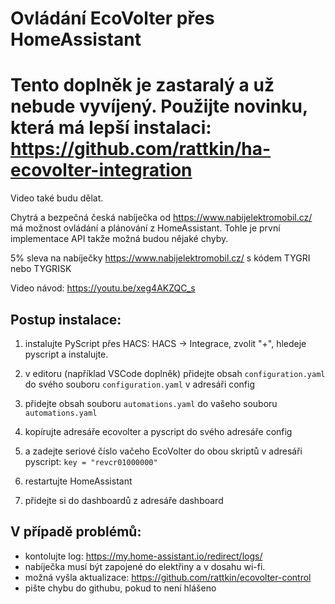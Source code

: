 # Ovládání EcoVolter přes HomeAssistant

# Tento doplněk je zastaralý a už nebude vyvíjený. Použijte novinku, která má lepší instalaci: https://github.com/rattkin/ha-ecovolter-integration
Video také budu dělat.

Chytrá a bezpečná česká nabíječka od https://www.nabijelektromobil.cz/ má možnost ovládání a plánování z HomeAssistant. Tohle je první implementace API takže možná budou nějaké chyby.

5% sleva na nabíječky https://www.nabijelektromobil.cz/ s kódem TYGRI nebo TYGRISK

Video návod: https://youtu.be/xeg4AKZQC_s

## Postup instalace:
1. instalujte PyScript přes HACS:
HACS -> Integrace, zvolit "+", hledeje pyscript a instalujte.

2. v editoru (například VSCode doplněk) přidejte obsah `configuration.yaml` do svého souboru  `configuration.yaml` v adresáři config

3. přidejte obsah souboru `automations.yaml` do vašeho souboru `automations.yaml`

4. kopírujte adresáře ecovolter a pyscript do svého adresáře config

5. a zadejte seriové číslo vačeho EcoVolter do obou skriptů v adresáři pyscript: `key = "revcr01000000"`

6. restartujte HomeAssistant

7. přidejte si do dashboardů z adresáře dashboard


## V případě problémů:
- kontolujte log: https://my.home-assistant.io/redirect/logs/
- nabíječka musí být zapojené do elektřiny a v dosahu wi-fi.
- možná vyšla aktualizace: https://github.com/rattkin/ecovolter-control
- pište chybu do githubu, pokud to není hlášeno
